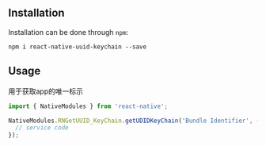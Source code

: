 ## Installation
Installation can be done through ``npm``:

```shell
npm i react-native-uuid-keychain --save
```

## Usage
用于获取app的唯一标示

```js
import { NativeModules } from 'react-native';
```

```jsx
NativeModules.RNGetUUID_KeyChain.getUDIDKeyChain('Bundle Identifier', (uuid) => {
  // service code
});
```
